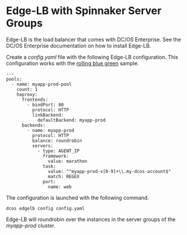 # Edge-LB with Spinnaker Server Groups

Edge-LB is the load balancer that comes with DC/OS Enterprise. See the DC/OS Enterprise documentation on how to install Edge-LB.

Create a *config.yaml* file with the following Edge-LB configuration. This configuration works with the [rolling blue green](PIPELINES.md#creating-a-rolling-blue-green-pipeline) sample.

```
---
pools:
  - name: myapp-prod-pool
    count: 1
    haproxy:
      frontends:
        - bindPort: 80
          protocol: HTTP
          linkBackend:
            defaultBackend: myapp-prod
      backends:
        - name: myapp-prod
          protocol: HTTP
          balance: roundrobin
          servers:
            - type: AGENT_IP
              framework:
                value: marathon
              task:
                value: "^myapp-prod-v[0-9]+\\.my-dcos-account$"
                match: REGEX
              port:
                name: web
```

The configuration is launched with the following command.

```
dcos edgelb config config.yaml
```

Edge-LB will roundrobin over the instances in the server groups of the *myapp-prod* cluster.


